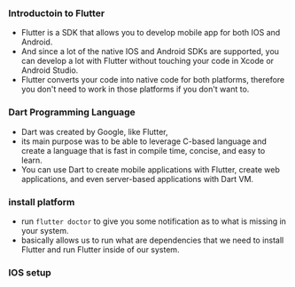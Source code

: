 ### Introductoin to Flutter
- Flutter is a SDK that allows you to develop mobile app for both IOS and Android.
- And since a lot of the native IOS and Android SDKs are supported, you can develop a lot with Flutter without touching your code in Xcode or Android Studio. 
- Flutter converts your code into native code for both platforms, therefore you don't need to work in those platforms if you don't want to.

### Dart Programming Language
- Dart was created by Google, like Flutter, 
- its main purpose was to be able to leverage C-based language and create a language that is fast in compile time, concise, and easy to learn. 
- You can use Dart to create mobile applications with Flutter, create web applications, and even server-based applications with Dart VM.

### install platform
- run ```flutter doctor``` to give you some notification as to what is missing in your system.
- basically allows us to run what are dependencies that we need to install Flutter and run Flutter inside of our system.

### IOS setup
